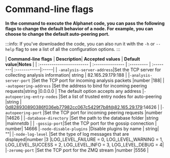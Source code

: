 # Command-line flags

**In the command to execute the Alphanet code, you can pass the following flags to change the default behavior of a node. For example, you can choose to change the default auto-peering port.**

:::info:
If you've downloaded the code, you can also run it with the `-h` or `--help` flag to see a list of all the configuration options.
:::

| **Command-line flags** |  **Description**| **Accepted values** | **Default value**|**Notes** |
| :------------------------ | :--------------- | :--------- | :--------| :------------|:-----|
|<a name="analysis-server-address"></a> `-analysis-server-address`|Set the TCP server for collecting analysis information| string | 82.165.29.179:188 |
|<a name="analysis-server-port"></a>`-analysis-server-port` |Set the TCP port for incoming analysis packets |number |188|
|<a name="autopeering-address"></a> `-autopeering-address` |Set the address to bind for incoming peering requests|string |0.0.0.0 | The default option accepts any address
|<a name="autopeering-entry-nodes"></a>`-autopeering-entry-nodes` |Set a list of trusted entry nodes for auto-peering |string | 0d828930890386f036eb77982cc067c5429f7b8f@82.165.29.179:14626 |
|<a name="autopeering-port"></a>`-autopeering-port` |Set the TCP port for incoming peering requests |number |14626 |
|<a name="database-directory"></a>`-database-directory` |Set the path to the database folder  |string |mainnetdb | 
|<a name="gossip-port"></a> `-gossip-port`|Set the TCP port for the gossip connection | number| 14666
|<a name="node-disable-plugins"></a>`-node-disable-plugins` |Disable plugins by name | string| ""|
|<a name="node-log-level"></a>`-node-log-level` |Set the type of log messages that are displayed|number |3 |LOG_LEVEL_FAILURE = 0, LOG_LEVEL_WARNING = 1, LOG_LEVEL_SUCCESS = 2, LOG_LEVEL_INFO = 3, LOG_LEVEL_DEBUG = 4|
|<a name="zeromq-port"></a>`-zeromq-port` |Set the TCP port for the ZMQ stream |number |5556 | 